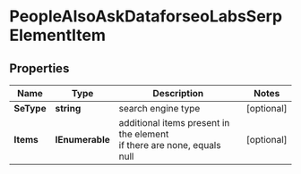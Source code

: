 # PeopleAlsoAskDataforseoLabsSerpElementItem


## Properties

| Name | Type | Description | Notes |
|------------ | ------------- | ------------- | -------------|
**SeType** | **string** | search engine type |[optional]|
**Items** | **IEnumerable<PeopleAlsoAskElement>** | additional items present in the element<br>if there are none, equals null |[optional]|